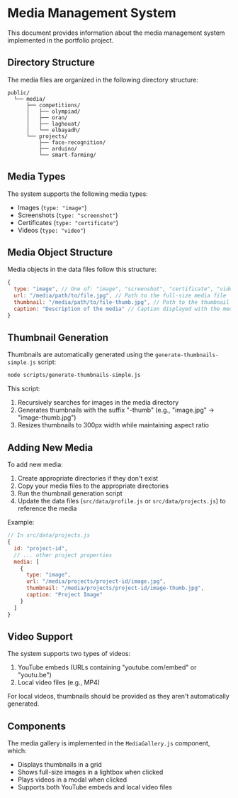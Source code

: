 # Media Management System

This document provides information about the media management system implemented in the portfolio project.

## Directory Structure

The media files are organized in the following directory structure:

```
public/
  └── media/
      ├── competitions/
      │   ├── olympiad/
      │   ├── oran/
      │   ├── laghouat/
      │   └── elbayadh/
      └── projects/
          ├── face-recognition/
          ├── arduino/
          └── smart-farming/
```

## Media Types

The system supports the following media types:
- Images (`type: "image"`)
- Screenshots (`type: "screenshot"`)
- Certificates (`type: "certificate"`)
- Videos (`type: "video"`)

## Media Object Structure

Media objects in the data files follow this structure:

```javascript
{
  type: "image", // One of: "image", "screenshot", "certificate", "video"
  url: "/media/path/to/file.jpg", // Path to the full-size media file
  thumbnail: "/media/path/to/file-thumb.jpg", // Path to the thumbnail
  caption: "Description of the media" // Caption displayed with the media
}
```

## Thumbnail Generation

Thumbnails are automatically generated using the `generate-thumbnails-simple.js` script:

```bash
node scripts/generate-thumbnails-simple.js
```

This script:
1. Recursively searches for images in the media directory
2. Generates thumbnails with the suffix "-thumb" (e.g., "image.jpg" → "image-thumb.jpg")
3. Resizes thumbnails to 300px width while maintaining aspect ratio

## Adding New Media

To add new media:

1. Create appropriate directories if they don't exist
2. Copy your media files to the appropriate directories
3. Run the thumbnail generation script
4. Update the data files (`src/data/profile.js` or `src/data/projects.js`) to reference the media

Example:

```javascript
// In src/data/projects.js
{
  id: "project-id",
  // ... other project properties
  media: [
    {
      type: "image",
      url: "/media/projects/project-id/image.jpg",
      thumbnail: "/media/projects/project-id/image-thumb.jpg",
      caption: "Project Image"
    }
  ]
}
```

## Video Support

The system supports two types of videos:
1. YouTube embeds (URLs containing "youtube.com/embed" or "youtu.be")
2. Local video files (e.g., MP4)

For local videos, thumbnails should be provided as they aren't automatically generated.

## Components

The media gallery is implemented in the `MediaGallery.js` component, which:
- Displays thumbnails in a grid
- Shows full-size images in a lightbox when clicked
- Plays videos in a modal when clicked
- Supports both YouTube embeds and local video files 